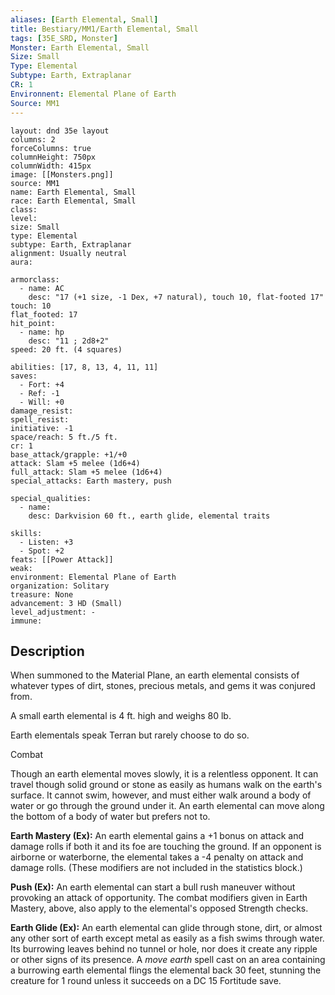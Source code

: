 ```yaml
---
aliases: [Earth Elemental, Small]
title: Bestiary/MM1/Earth Elemental, Small
tags: [35E_SRD, Monster]
Monster: Earth Elemental, Small
Size: Small
Type: Elemental
Subtype: Earth, Extraplanar
CR: 1
Environnent: Elemental Plane of Earth
Source: MM1
---
```


```statblock
layout: dnd 35e layout
columns: 2
forceColumns: true
columnHeight: 750px
columnWidth: 415px
image: [[Monsters.png]]
source: MM1
name: Earth Elemental, Small
race: Earth Elemental, Small
class: 
level: 
size: Small
type: Elemental
subtype: Earth, Extraplanar
alignment: Usually neutral
aura: 

armorclass:
  - name: AC
    desc: "17 (+1 size, -1 Dex, +7 natural), touch 10, flat-footed 17"
touch: 10
flat_footed: 17
hit_point:
  - name: hp
    desc: "11 ; 2d8+2"
speed: 20 ft. (4 squares)

abilities: [17, 8, 13, 4, 11, 11]
saves:
  - Fort: +4
  - Ref: -1
  - Will: +0
damage_resist: 
spell_resist: 
initiative: -1
space/reach: 5 ft./5 ft.
cr: 1
base_attack/grapple: +1/+0
attack: Slam +5 melee (1d6+4)
full_attack: Slam +5 melee (1d6+4)
special_attacks: Earth mastery, push

special_qualities:
  - name: 
    desc: Darkvision 60 ft., earth glide, elemental traits

skills:
  - Listen: +3
  - Spot: +2
feats: [[Power Attack]]
weak: 
environment: Elemental Plane of Earth
organization: Solitary
treasure: None
advancement: 3 HD (Small)
level_adjustment: -
immune: 
```

## Description

<p>When summoned to the Material Plane, an earth elemental consists of whatever types of dirt, stones, precious metals, and gems it was conjured from.</p>
<p>A small earth elemental is 4 ft. high and weighs 80 lb.</p>
<p>Earth elementals speak Terran but rarely choose to do so.</p>
<p>Combat</p>
<p>Though an earth elemental moves slowly, it is a relentless opponent. It can travel though solid ground or stone as easily as humans walk on the earth's surface. It cannot swim, however, and must either walk around a body of water or go through the ground under it. An earth elemental can move along the bottom of a body of water but prefers not to.</p>
<p>
            <b>Earth Mastery (Ex):</b> An earth elemental gains a +1 bonus on attack and damage rolls if both it and its foe are touching the ground. If an opponent is airborne or waterborne, the elemental takes a -4 penalty on attack and damage rolls. (These modifiers are not included in the statistics block.)</p>
<p>
            <b>Push (Ex):</b> An earth elemental can start a bull rush maneuver without provoking an attack of opportunity. The combat modifiers given in Earth Mastery, above, also apply to the elemental's opposed Strength checks.</p>
<p>
            <b>Earth Glide (Ex):</b> An earth elemental can glide through stone, dirt, or almost any other sort of earth except metal as easily as a fish swims through water. Its burrowing leaves behind no tunnel or hole, nor does it create any ripple or other signs of its presence. A <i>move earth</i> spell cast on an area containing a burrowing earth elemental flings the elemental back 30 feet, stunning the creature for 1 round unless it succeeds on a DC 15 Fortitude save.</p>